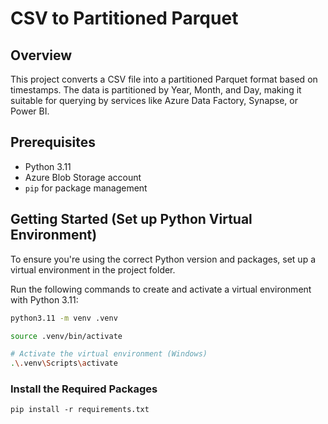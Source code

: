 # CSV to Partitioned Parquet

## Overview

This project converts a CSV file into a partitioned Parquet format based on timestamps. The data is partitioned by Year, Month, and Day, making it suitable for querying by services like Azure Data Factory, Synapse, or Power BI.

## Prerequisites

- Python 3.11
- Azure Blob Storage account
- `pip` for package management

## Getting Started (Set up Python Virtual Environment)

To ensure you're using the correct Python version and packages, set up a virtual environment in the project folder.

Run the following commands to create and activate a virtual environment with Python 3.11:

```bash
python3.11 -m venv .venv

source .venv/bin/activate

# Activate the virtual environment (Windows)
.\.venv\Scripts\activate
```

### Install the Required Packages
```
pip install -r requirements.txt
```